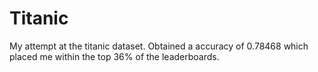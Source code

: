 # Titanic
My attempt at the titanic dataset. Obtained a accuracy of 0.78468 which placed me within the top 36% of the leaderboards.
